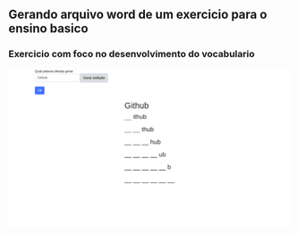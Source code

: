 ## Gerando arquivo word de um exercicio para o ensino basico
### Exercicio com foco no desenvolvimento do vocabulario
![Alternate image text](exemplo01.png)

